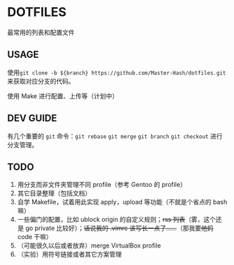 # DOTFILES
最常用的列表和配置文件

## USAGE
使用`git clone -b ${branch} https://github.com/Master-Hash/dotfiles.git`来获取对应分支的代码。

使用 Make 进行配置、上传等（计划中）

## DEV GUIDE
有几个重要的 `git` 命令：`git rebase` `git merge` `git branch` `git checkout` 进行分支管理。

## TODO
1. 用分支而非文件夹管理不同 profile（参考 Gentoo 的 profile）
2. 其它目录整理（包括文档）
3. 自学 Makefile，试着用此实现 apply，upload 等功能（不就是个省点的 bash 嘛）
4. 一些偏门的配置，比如 ublock origin 的自定义规则；~~rss 列表~~（雾，这个还是 go private 比较好）；~~话说我的 .vimrc 该写长一点了……~~（那我要~~他妈~~ code 干嘛）
5. （可能很久以后或者放弃）merge VirtualBox profile
6. （实验）用符号链接或者其它方案管理
